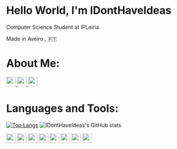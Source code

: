 # Hello World, I'm IDontHaveIdeas

Computer Science Student at IPLeiria

Made in Aveiro , :portugal:
# About Me:
<a href="https://github.com/IDontHaveIdeas"><img height=25 src="https://img.shields.io/badge/GitHub-100000?style=for-the-badge&logo=github&logoColor=white" /><a href="https://twitter.com/NTengoIdeas"> <img height=25 src="https://img.shields.io/badge/Twitter-1DA1F2?style=for-the-badge&logo=twitter&logoColor=white"></a><a href="https://codepen.io/idonthaveideas"> <img height=25 src="https://img.shields.io/badge/Codepen-000000?style=for-the-badge&logo=codepen&logoColor=white"></a>

# Languages and Tools:


[![Top Langs](https://github-readme-stats.vercel.app/api/top-langs/?username=IDontHaveIdeas&langs_count=8&theme=radical)](https://github.com/IDontHaveIdeas/Readme)
![IDontHaveIdeas's GitHub stats](https://github-readme-stats.vercel.app/api?username=IDontHaveIdeas&show_icons=true&theme=radical)


<img height=25 src="https://img.shields.io/badge/Shell_Script-121011?style=for-the-badge&logo=gnu-bash&logoColor=white" />  <img height=25 src="https://img.shields.io/badge/C-00599C?style=for-the-badge&logo=c&logoColor=white" />  <img height=25 src="https://img.shields.io/badge/Kotlin-0095D5?&style=for-the-badge&logo=kotlin&logoColor=white" />  <img height=25 src="https://img.shields.io/badge/Discord-7289DA?style=for-the-badge&logo=discord&logoColor=white" />  <img height=25 src="https://img.shields.io/badge/Postman-FF6C37?style=for-the-badge&logo=Postman&logoColor=white" />  <img height=25 src="https://img.shields.io/badge/Git-F05032?style=for-the-badge&logo=git&logoColor=white" />  <img height=25 src="https://img.shields.io/badge/Java-ED8B00?style=for-the-badge&logo=java&logoColor=white" /> <img height=25 src="https://img.shields.io/badge/Oracle-F80000?style=for-the-badge&logo=oracle&logoColor=black" />

